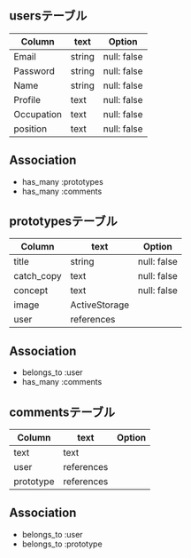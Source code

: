 ## usersテーブル

| Column     | text   | Option      |
| ---------- | ------ | ----------- |
| Email      | string | null: false |
| Password   | string | null: false |
| Name       | string | null: false |
| Profile    | text   | null: false |
| Occupation | text   | null: false |
| position   | text   | null: false |

## Association
- has_many :prototypes
- has_many :comments

## prototypesテーブル

| Column     | text          | Option      |
| ---------- | ------------- | ----------- |
| title      | string        | null: false |
| catch_copy | text          | null: false |
| concept    | text          | null: false |
| image      | ActiveStorage |             |
| user       | references    |             |

## Association
- belongs_to :user
- has_many :comments

## commentsテーブル

| Column    | text       | Option      |
| --------- | ---------- | ----------- |
| text      | text       |             |
| user      | references |             |
| prototype | references |             |

## Association
- belongs_to :user
- belongs_to :prototype